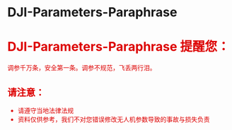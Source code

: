 # DJI-Parameters-Paraphrase
<font color="#dd0000">DJI-Parameters-Paraphrase 提醒您：
==
 调参千万条，安全第一条。调参不规范，飞丢两行泪。
 
请注意：
 --
  - 请遵守当地法律法规
  - 资料仅供参考，我们不对您错误修改无人机参数导致的事故与损失负责
